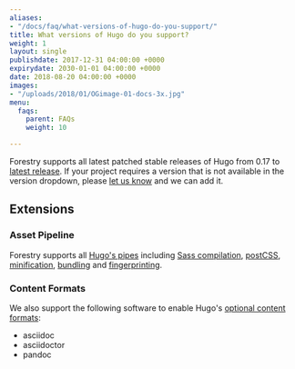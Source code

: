 ```yaml
---
aliases:
- "/docs/faq/what-versions-of-hugo-do-you-support/"
title: What versions of Hugo do you support?
weight: 1
layout: single
publishdate: 2017-12-31 04:00:00 +0000
expirydate: 2030-01-01 04:00:00 +0000
date: 2018-08-20 04:00:00 +0000
images:
- "/uploads/2018/01/OGimage-01-docs-3x.jpg"
menu:
  faqs:
    parent: FAQs
    weight: 10

---
```

Forestry supports all latest patched stable releases of Hugo from 0.17 to [latest release](https://github.com/gohugoio/hugo/releases). 
If your project requires a version that is not available in the version dropdown, please [let us know](/support/) and we can add it.


## Extensions

### Asset Pipeline

Forestry supports all [Hugo's pipes](https://gohugo.io/hugo-pipes/) including [Sass compilation](https://gohugo.io/hugo-pipes/scss-sass/), [postCSS](https://gohugo.io/hugo-pipes/postcss/), [minification](https://gohugo.io/hugo-pipes/minification/), [bundling](https://gohugo.io/hugo-pipes/bundling/) and [fingerprinting](https://gohugo.io/hugo-pipes/fingerprint/).

### Content Formats

We also support the following software to enable Hugo's [optional content formats](https://gohugo.io/content-management/formats/#additional-formats-through-external-helpers):

* asciidoc
* asciidoctor
* pandoc
